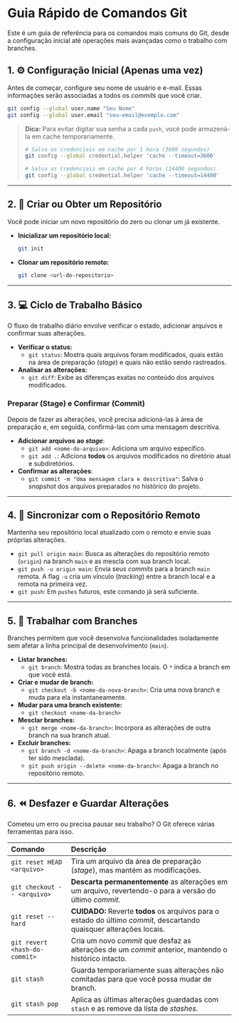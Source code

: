 # Guia Rápido de Comandos Git

Este é um guia de referência para os comandos mais comuns do Git, desde a configuração inicial até operações mais avançadas como o trabalho com branches.

## 1\. ⚙️ Configuração Inicial (Apenas uma vez)

Antes de começar, configure seu nome de usuário e e-mail. Essas informações serão associadas a todos os *commits* que você criar.

```bash
git config --global user.name "Seu Nome"
git config --global user.email "seu-email@exemplo.com"
```

> **Dica:** Para evitar digitar sua senha a cada `push`, você pode armazená-la em cache temporariamente.
>
> ```bash
> # Salva as credenciais em cache por 1 hora (3600 segundos)
> git config --global credential.helper 'cache --timeout=3600'
> ```
>
> ```bash
> # Salva as credenciais em cache por 4 horas (14400 segundos)
> git config --global credential.helper 'cache --timeout=14400'
> ```

-----

## 2\. 📂 Criar ou Obter um Repositório

Você pode iniciar um novo repositório do zero ou clonar um já existente.

* **Inicializar um repositório local:**

    ```bash
    git init
    ```

* **Clonar um repositório remoto:**

    ```bash
    git clone <url-do-repositorio>
    ```

-----

## 3\. 💻 Ciclo de Trabalho Básico

O fluxo de trabalho diário envolve verificar o estado, adicionar arquivos e confirmar suas alterações.

* **Verificar o status:**
  * `git status`: Mostra quais arquivos foram modificados, quais estão na área de preparação (*stage*) e quais não estão sendo rastreados.
* **Analisar as alterações:**
  * `git diff`: Exibe as diferenças exatas no conteúdo dos arquivos modificados.

### Preparar (Stage) e Confirmar (Commit)

Depois de fazer as alterações, você precisa adicioná-las à área de preparação e, em seguida, confirmá-las com uma mensagem descritiva.

* **Adicionar arquivos ao *stage***:
  * `git add <nome-do-arquivo>`: Adiciona um arquivo específico.
  * `git add .`: Adiciona **todos** os arquivos modificados no diretório atual e subdiretórios.
* **Confirmar as alterações**:
  * `git commit -m "Uma mensagem clara e descritiva"`: Salva o *snapshot* dos arquivos preparados no histórico do projeto.

-----

## 4\. 🔄 Sincronizar com o Repositório Remoto

Mantenha seu repositório local atualizado com o remoto e envie suas próprias alterações.

* `git pull origin main`: Busca as alterações do repositório remoto (`origin`) na branch `main` e as mescla com sua branch local.
* `git push -u origin main`: Envia seus *commits* para a branch `main` remota. A flag `-u` cria um vínculo (*tracking*) entre a branch local e a remota na primeira vez.
* `git push`: Em `pushes` futuros, este comando já será suficiente.

-----

## 5\. 🌿 Trabalhar com Branches

Branches permitem que você desenvolva funcionalidades isoladamente sem afetar a linha principal de desenvolvimento (`main`).

* **Listar branches:**
  * `git branch`: Mostra todas as branches locais. O `*` indica a branch em que você está.
* **Criar e mudar de branch:**
  * `git checkout -b <nome-da-nova-branch>`: Cria uma nova branch e muda para ela instantaneamente.
* **Mudar para uma branch existente:**
  * `git checkout <nome-da-branch>`
* **Mesclar branches:**
  * `git merge <nome-da-branch>`: Incorpora as alterações de outra branch na sua branch atual.
* **Excluir branches:**
  * `git branch -d <nome-da-branch>`: Apaga a branch localmente (após ter sido mesclada).
  * `git push origin --delete <nome-da-branch>`: Apaga a branch no repositório remoto.

-----

## 6\. ⏪ Desfazer e Guardar Alterações

Cometeu um erro ou precisa pausar seu trabalho? O Git oferece várias ferramentas para isso.

| Comando | Descrição |
| :--- | :--- |
| `git reset HEAD <arquivo>` | Tira um arquivo da área de preparação (*stage*), mas mantém as modificações. |
| `git checkout -- <arquivo>` | **Descarta permanentemente** as alterações em um arquivo, revertendo-o para a versão do último *commit*. |
| `git reset --hard` | **CUIDADO:** Reverte **todos** os arquivos para o estado do último *commit*, descartando quaisquer alterações locais. |
| `git revert <hash-do-commit>` | Cria um novo *commit* que desfaz as alterações de um *commit* anterior, mantendo o histórico intacto. |
| `git stash` | Guarda temporariamente suas alterações não comitadas para que você possa mudar de branch. |
| `git stash pop` | Aplica as últimas alterações guardadas com `stash` e as remove da lista de *stashes*. |
